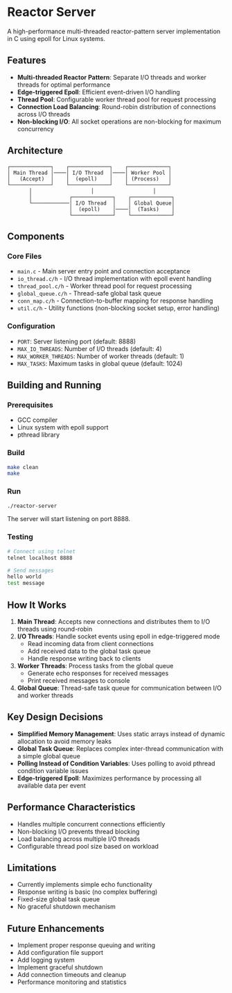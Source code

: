 # Reactor Server

A high-performance multi-threaded reactor-pattern server implementation in C using epoll for Linux systems.

## Features

- **Multi-threaded Reactor Pattern**: Separate I/O threads and worker threads for optimal performance
- **Edge-triggered Epoll**: Efficient event-driven I/O handling
- **Thread Pool**: Configurable worker thread pool for request processing
- **Connection Load Balancing**: Round-robin distribution of connections across I/O threads
- **Non-blocking I/O**: All socket operations are non-blocking for maximum concurrency

## Architecture

```
┌─────────────┐    ┌─────────────┐    ┌─────────────┐
│ Main Thread │────│ I/O Thread  │────│ Worker Pool │
│   (Accept)  │    │  (epoll)    │    │ (Process)   │
└─────────────┘    └─────────────┘    └─────────────┘
       │                   │                   │
       │            ┌─────────────┐    ┌─────────────┐
       └────────────│ I/O Thread  │    │ Global Queue│
                    │  (epoll)    │────│  (Tasks)    │
                    └─────────────┘    └─────────────┘
```

## Components

### Core Files
- `main.c` - Main server entry point and connection acceptance
- `io_thread.c/h` - I/O thread implementation with epoll event handling
- `thread_pool.c/h` - Worker thread pool for request processing
- `global_queue.c/h` - Thread-safe global task queue
- `conn_map.c/h` - Connection-to-buffer mapping for response handling
- `util.c/h` - Utility functions (non-blocking socket setup, error handling)

### Configuration
- `PORT`: Server listening port (default: 8888)
- `MAX_IO_THREADS`: Number of I/O threads (default: 4)
- `MAX_WORKER_THREADS`: Number of worker threads (default: 1)
- `MAX_TASKS`: Maximum tasks in global queue (default: 1024)

## Building and Running

### Prerequisites
- GCC compiler
- Linux system with epoll support
- pthread library

### Build
```bash
make clean
make
```

### Run
```bash
./reactor-server
```

The server will start listening on port 8888.

### Testing
```bash
# Connect using telnet
telnet localhost 8888

# Send messages
hello world
test message
```

## How It Works

1. **Main Thread**: Accepts new connections and distributes them to I/O threads using round-robin
2. **I/O Threads**: Handle socket events using epoll in edge-triggered mode
   - Read incoming data from client connections
   - Add received data to the global task queue
   - Handle response writing back to clients
3. **Worker Threads**: Process tasks from the global queue
   - Generate echo responses for received messages
   - Print received messages to console
4. **Global Queue**: Thread-safe task queue for communication between I/O and worker threads

## Key Design Decisions

- **Simplified Memory Management**: Uses static arrays instead of dynamic allocation to avoid memory leaks
- **Global Task Queue**: Replaces complex inter-thread communication with a simple global queue
- **Polling Instead of Condition Variables**: Uses polling to avoid pthread condition variable issues
- **Edge-triggered Epoll**: Maximizes performance by processing all available data per event

## Performance Characteristics

- Handles multiple concurrent connections efficiently
- Non-blocking I/O prevents thread blocking
- Load balancing across multiple I/O threads
- Configurable thread pool size based on workload

## Limitations

- Currently implements simple echo functionality
- Response writing is basic (no complex buffering)
- Fixed-size global task queue
- No graceful shutdown mechanism

## Future Enhancements

- Implement proper response queuing and writing
- Add configuration file support
- Add logging system
- Implement graceful shutdown
- Add connection timeouts and cleanup
- Performance monitoring and statistics
